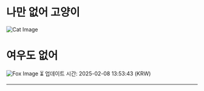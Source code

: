 
# 나만 없어 고양이

![Cat Image](https://cdn2.thecatapi.com/images/37.gif)

# 여우도 없어
![Fox Image](https://randomfox.ca/images/81.jpg)
⏳ 업데이트 시간: 2025-02-08 13:53:43 (KRW)

---
